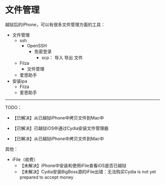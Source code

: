 # 文件管理

越狱后的iPhone，可以有很多文件管理方面的工具：

* 文件管理
  * ssh
    * OpenSSH
      * 免密登录
        * scp： 导入 导出 文件
  * Filza
    * 文件管理
  * 爱思助手
* 安装ipa
  * Filza
  * 爱思助手

---

TODO：

* 【已解决】从已越狱iPhone中拷贝文件到Mac中

* 【已解决】已越狱iOS中通过Cydia安装文件管理器
* 【已解决】从已越狱iPhone中拷贝文件到Mac中

其他：

* iFile（收费）
  * 【未解决】iPhone中安装和使用iFile查看iOS是否已越狱
  * 【未解决】Cydia安装BigBoss源的iFile出错：无法购买Cydia is not yet prepared to accept money
